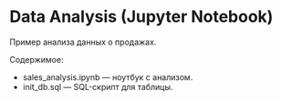 # Data Analysis (Jupyter Notebook)

Пример анализа данных о продажах.

Содержимое:
- sales_analysis.ipynb — ноутбук с анализом.
- init_db.sql — SQL-скрипт для таблицы.
